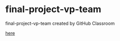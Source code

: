 # final-project-vp-team
final-project-vp-team created by GitHub Classroom

[here](https://sapienzainteractivegraphicscourse.github.io/final-project-vp-team/)
